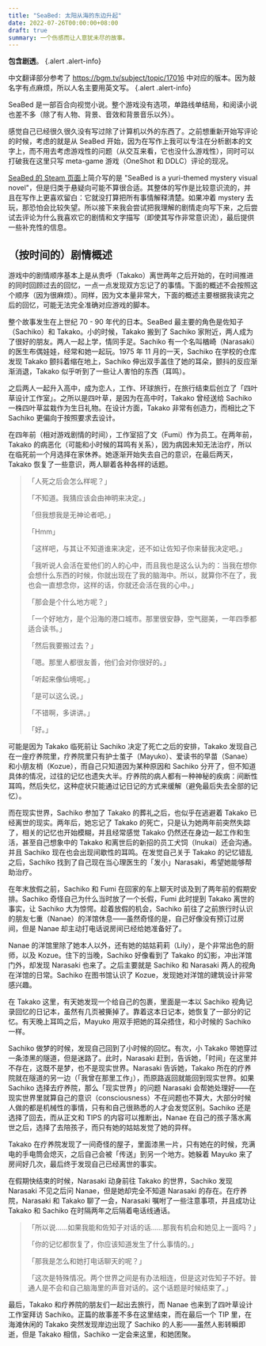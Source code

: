 ```yaml
---
title: "SeaBed: 太阳从海的东边升起"
date: 2022-07-26T00:00:00+08:00
draft: true
summary: 一个伤感而让人意犹未尽的故事。
---
```


**包含剧透**。
{.alert .alert-info}

中文翻译部分参考了 <https://bgm.tv/subject/topic/17016> 中对应的版本。因为敲名字有点麻烦，所以人名主要用英文写。
{.alert .alert-info}

SeaBed 是一部百合向视觉小说。整个游戏没有选项，单路线单结局，和阅读小说也差不多（除了有人物、背景、音效和背景音乐以外）。

感觉自己已经很久很久没有写过除了计算机以外的东西了。之前想重新开始写评论的时候，考虑的就是从 SeaBed 开始，因为在写作上我可以专注在分析剧本的文字上，而不用去考虑游戏性的问题（从交互来看，它也没什么游戏性），同时可以打破我在这里只写 meta-game 游戏（OneShot 和 DDLC）评论的现况。

[SeaBed 的 Steam 页面](https://store.steampowered.com/app/583090/SeaBed/)上简介写的是 "SeaBed is a yuri-themed mystery visual novel"，但是归类于悬疑向可能不算很合适。其整体的写作是比较意识流的，并且在写作上更喜欢留白：它就没打算把所有事情解释清楚。如果冲着 mystery 去玩，那恐怕会比较失望。所以接下来我会尝试把我理解的剧情走向写下来，之后尝试去评论为什么我喜欢它的剧情和文字描写（即使其写作非常意识流），最后提供一些补充性的信息。

## （按时间的）剧情概述

游戏中的剧情顺序基本上是从贵呼（Takako）离世两年之后开始的，在时间推进的同时回顾过去的回忆，一点一点发现双方忘记了的事情。下面的概述不会按照这个顺序（因为很麻烦）。同样，因为文本量非常大，下面的概述主要根据我读完之后的回忆，可能无法完全准确对应游戏的脚本。

整个故事发生在上世纪 70 - 90 年代的日本。SeaBed 最主要的角色是佐知子（Sachiko）和 Takako。小的时候，Takako 搬到了 Sachiko 家附近，两人成为了很好的朋友。两人一起上学，情同手足。Sachiko 有一个名叫楢崎（Narasaki）的医生布偶娃娃，经常和她一起玩。1975 年 11 月的一天，Sachiko 在学校的仓库发现 Takako 颤抖着缩在地上，Sachiko 伸出双手盖住了她的耳朵，颤抖的反应渐渐消退，Takako 似乎听到了一些让人害怕的东西（耳鸣）。

之后两人一起升入高中，成为恋人，工作、环球旅行，在旅行结束后创立了「四叶草设计工作室」。之所以是四叶草，是因为在高中时，Takako 曾经送给 Sachiko 一株四叶草盆栽作为生日礼物。在设计方面，Takako 非常有创造力，而相比之下 Sachiko 更偏向于按照要求去设计。

在四年前（相对游戏剧情的时间），工作室招了文（Fumi）作为员工。在两年前，Takako 的病恶化（可能和小时候的耳鸣有关系），因为病因未知无法治疗，所以在临死前一个月选择在家休养。她逐渐开始失去自己的意识，在最后两天，Takako 恢复了一些意识，两人聊着各种各样的话题。

>「人死之后会怎么样呢？」
>
>「不知道。我猜应该会由神明来决定。」
>
>「但我想我是无神论者吧。」
>
>「Hmm」
>
>「这样吧，与其让不知道谁来决定，还不如让佐知子你来替我决定吧。」
>
>「我听说人会活在爱他们的人的心中，而且我也是这么认为的：当我在想你会想什么东西的时候，你就出现在了我的脑海中。所以，就算你不在了，我也会一直想念你，这样的话，你就还会活在我的心中。」
>
>「那会是个什么地方呢？」
>
>「一个好地方，是个沿海的港口城市。那里很安静，空气甜美，一年四季都适合读书。」
>
>「然后我要搬过去？」
>
>「嗯。那里人都很友善，他们会对你很好的。」
>
>「听起来像仙境呢。」
>
>「是可以这么说。」
>
>「不错啊，多讲讲。」
>
>「好。」

可能是因为 Takako 临死前让 Sachiko 决定了死亡之后的安排，Takako 发现自己在一座疗养院里，疗养院里只有护士茧子（Mayuko）、爱读书的早苗（Sanae）和小朋友梢（Kozue），而自己只知道因为某种原因和 Sachiko 分开了，但不知道具体的情况，过往的记忆也遗失大半。疗养院的病人都有一种神秘的疾病：间断性耳鸣，然后失忆，这种症状只能通过记日记的方式来缓解（避免最后失去全部的记忆）。

而在现实世界，Sachiko 参加了 Takako 的葬礼之后，也似乎在逃避着 Takako 已经离世的现实。两年后，她忘记了 Takako 的死亡，只是认为她两年前突然失踪了，相关的记忆也开始模糊，并且经常感觉 Takako 仍然还在身边一起工作和生活，甚至自己想象中的 Takako 和离世后的新招的员工犬饲（Inukai）还会沟通。并且 Sachiko 现在也会出现间歇性的耳鸣。在发觉自己关于 Takako 的记忆错乱之后，Sachiko 找到了自己现在当心理医生的「发小」Narasaki，希望她能够帮助治疗。

在年末放假之前，Sachiko 和 Fumi 在回家的车上聊天时谈及到了两年前的假期安排。Sachiko 奇怪自己为什么当时放了一个长假，Fumi 此时提到 Takako 离世的事实，让 Sachiko 大为惊愕。趁着放假的机会，Sachiko 前往了之前旅行时认识的朋友七重（Nanae）的洋馆休息——虽然奇怪的是，自己好像没有预订过房间，但是 Nanae 却主动打电话说房间已经给她准备好了。

Nanae 的洋馆里除了她本人以外，还有她的姑姑莉莉（Lily），是个非常出色的厨师，以及 Kozue。住下的当晚，Sachiko 好像看到了 Takako 的幻影，冲出洋馆门外，却发现 Narasaki 也来了。之后主要就是 Sachiko 和 Narasaki 两人的视角在洋馆的日常。Sachiko 在图书馆认识了 Kozue，发现她对洋馆的建筑设计非常感兴趣。

在 Takako 这里，有天她发现一个给自己的包裹，里面是一本以 Sachiko 视角记录回忆的日记本，虽然有几页被撕掉了。靠着这本日记本，她恢复了一部分的记忆。有天晚上耳鸣之后，Mayuko 用双手把她的耳朵捂住，和小时候的 Sachiko 一样。

Sachiko 做梦的时候，发现自己回到了小时候的回忆。有次，小 Takako 带她穿过一条漆黑的隧道，但是迷路了。此时，Narasaki 赶到，告诉她，「时间」在这里并不存在，这既不是梦，也不是现实世界。Narasaki 告诉她，Takako 所在的疗养院就在隧道的另一边（「我曾在那里工作」），而原路返回就能回到现实世界。如果 Sachiko 选择去疗养院，那么「现实世界」的问题 Narasaki 会帮她处理好——在现实世界里就算自己的意识（consciousness）不在问题也不算大，大部分时候人做的都是机械性的事情，只有和自己很熟悉的人才会发觉区别。Sachiko 还是选择了回去，而从正文和 TIPS 的内容可以推断出，Nanae 在自己的孩子落水离世之后，选择了去陪孩子，而只有她的姑姑发觉了她的异样。

Takako 在疗养院发现了一间奇怪的屋子，里面漆黑一片，只有她在的时候，充满电的手电筒会熄灭，之后自己会被「传送」到另一个地方。她躲着 Mayuko 来了房间好几次，最后终于发现自己已经离世的事实。

在假期快结束的时候，Narasaki 动身前往 Takako 的世界，Sachiko 发现 Narasaki 不见之后问 Nanae，但是她却完全不知道 Narasaki 的存在。在疗养院，Narasaki 和 Takako 聊了一会，Narasaki 嘱咐了一些注意事项，并且成功让 Takako 和 Sachiko 在时隔两年之后隔着电话线通话。

>「所以说……如果我能和佐知子对话的话……那我有机会和她见上一面吗？」
>
>「你的记忆都恢复了，你应该知道发生了什么事情的。」
>
>「那我是怎么和她打电话聊天的呢？」
>
>「这次是特殊情况。两个世界之间是有办法相连，但是这对佐知子不好。普通人是不会和自己脑海里的声音对话的。这个话题是时候结束了。」

最后，Takako 和疗养院的朋友们一起出去旅行，而 Nanae 也来到了四叶草设计工作室拜访 Sachiko。正篇的故事差不多在这里结束，而在最后一个 TIP 里，在海滩休闲的 Takako 突然发现岸边出现了 Sachiko 的人影——虽然人影转瞬即逝，但是 Takako 相信，Sachiko 一定会来这里，和她团聚。

